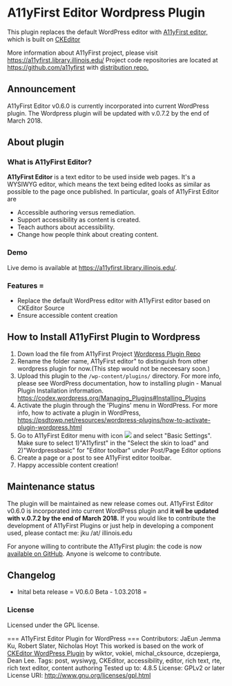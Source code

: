 A11yFirst Editor Wordpress Plugin 
==================================
This plugin replaces the default WordPress editor with <a href="https://a11yfirst.library.illinois.edu/demo/distribution/custom/testdrive.html">A11yFirst editor,</a> which is built on [CKEditor](http://ckeditor.com)

More information about A11yFirst project, please visit https://a11yfirst.library.illinois.edu/
Project code repositories are located at https://github.com/a11yfirst with <a href="https://github.com/a11yfirst/distribution">distribution repo.</a>

## Announcement

A11yFirst Editor v0.6.0 is currently incorporated into current WordPress plugin. The Wordpress plugin will be updated with v.0.7.2 by the end of March 2018.

## About plugin

### What is A11yFirst Editor?

<strong>A11yFirst Editor</strong> is a text editor to be used inside web pages. It's a WYSIWYG editor, which means the text being edited looks as similar as possible to the page once published. In particular, goals of A11yFirst Editor are

* Accessible authoring versus remediation.
* Support accessibility as content is created.
* Teach authors about accessibility.
* Change how people think about creating content.

### Demo

Live demo is available at <a href="https://a11yfirst.library.illinois.edu/">https://a11yfirst.library.illinois.edu/</a>.

### Features =

* Replace the default WordPress editor with A11yFirst editor based on CKEditor Source
* Ensure accessible content creation

## How to Install A11yFirst Plugin to Wordpress

1. Down load the file from A11yFirst Project <a href="https://github.com/a11yfirst/wordpress-plugin">Wordpress Plugin Repo</a>
2. Rename the folder name, A11yFirst editor" to distinguish from other wordpress plugin for now.(This step would not be neceesary soon.)
2. Upload this plugin to the `/wp-content/plugins/` directory. For more info, please see WordPress documentation, how to installing plugin - Manual Plugin Installation information. https://codex.wordpress.org/Managing_Plugins#Installing_Plugins
2. Activate the plugin through the 'Plugins' menu in WordPress. For more info, how to activate a plugin in WordPress, https://psdtowp.net/resources/wordpress-plugins/how-to-activate-plugin-wordpress.html
3. Go to A11yFirst Editor menu with icon <img src="https://wordpress-dev.library.illinois.edu/a11yfirst/wp-content/plugins/a11yfirst/images/menuicon.gif"> and select "Basic Settings". Make sure to select 1)"A11yfirst" in the "Select the skin to load" and 2)"Wordpressbasic" for "Editor toolbar" under Post/Page Editor options
4. Create a page or a post to see A11yFirst editor toolbar.
5. Happy accessible content creation!

## Maintenance status

The plugin will be maintained as new release comes out. A11yFirst Editor v0.6.0 is incorporated into current WordPress plugin and <strong>it wil be updated with v.0.7.2 by the end of March 2018.</strong> If you would like to contribute the development of A11yFirst Plugins or just help in developing a component used, please contact me: jku /at/ illinois.edu

For anyone willing to contribute the A11yFirst plugin: the code is now <a href="https://github.com/a11yfirst/wordpress-plugin">available on GitHub</a>.
Anyone is welcome to contribute. 

## Changelog

* Inital beta release
= V0.6.0 Beta - 1.03.2018 =


### License

Licensed under the GPL license. 

=== A11yFirst Editor Plugin for WordPress ===
Contributors: JaEun Jemma Ku, Robert Slater, Nicholas Hoyt
This worked is based on the work of <a href="https://wordpress.org/plugins/ckeditor-for-wordpress/">CKEditor WordPress Plugin</a> by wiktor, vokiel, michal_cksource, dczepierga, Dean Lee.
Tags: post, wysiwyg, CKEditor, accessibility, editor, rich text, rte, rich text editor, content authoring
Tested up to: 4.8.5
License: GPLv2 or later
License URI: http://www.gnu.org/licenses/gpl.html